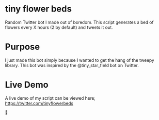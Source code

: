 # tiny flower beds
Random Twitter bot I made out of boredom. This script generates a bed of flowers every X hours (2 by default) and tweets it out.

# Purpose
I just made this bot simply because I wanted to get the hang of the tweepy library. This bot was inspired by the @tiny_star_field bot on Twitter.

# Live Demo
A live demo of my script can be viewed here; https://twitter.com/tinyflowerbeds

🌹
